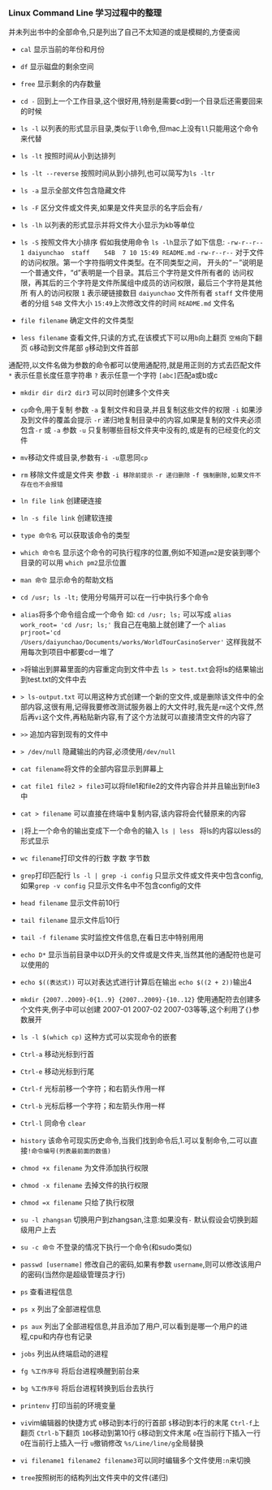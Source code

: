 ### Linux Command Line 学习过程中的整理
并未列出书中的全部命令,只是列出了自己不太知道的或是模糊的,方便查阅
- `cal` 显示当前的年份和月份
- `df` 显示磁盘的剩余空间
- `free` 显示剩余的内存数量
- `cd -` 回到上一个工作目录,这个很好用,特别是需要cd到一个目录后还需要回来的时候
- `ls -l` 以列表的形式显示目录,类似于`ll`命令,但mac上没有`ll`只能用这个命令来代替
- `ls -lt` 按照时间从小到达排列
- `ls -lt --reverse` 按照时间从到小排列,也可以简写为`ls -ltr`
- `ls -a` 显示全部文件包含隐藏文件
- `ls -F` 区分文件或文件夹,如果是文件夹显示的名字后会有`/`  
- `ls -lh` 以列表的形式显示并将文件大小显示为kb等单位
- `ls -S` 按照文件大小排序
假如我使用命令 `ls -lh`显示了如下信息:
`-rw-r--r--    1 daiyunchao  staff    54B  7 10 15:49 README.md`
`-rw-r--r--` 对于文件的访问权限。第一个字符指明文件类型。在不同类型之间， 开头的“－”说明是一个普通文件，“d”表明是一个目录。其后三个字符是文件所有者的 访问权限，再其后的三个字符是文件所属组中成员的访问权限，最后三个字符是其他所 有人的访问权限
 `1` 表示硬链接数目
 `daiyunchao` 文件所有者
 `staff` 文件使用者的分组
 `54B` 文件大小
 `15:49`上次修改文件的时间
 `README.md` 文件名

 - `file filename` 确定文件的文件类型
 - `less filename` 查看文件,只读的方式,在该模式下可以用`b`向上翻页 `空格`向下翻页 `G`移动到文件尾部 `g`移动到文件首部
 
 通配符,以文件名做为参数的命令都可以使用通配符,就是用正则的方式去匹配文件 `*` 表示任意长度任意字符串 `?` 表示任意一个字符 `[abc]`匹配a或b或c
 - `mkdir dir dir2 dir3` 可以同时创建多个文件夹
 - `cp`命令,用于复制 参数
`-a` 复制文件和目录,并且复制这些文件的权限
`-i` 如果涉及到文件的覆盖会提示
`-r` 递归地复制目录中的内容,如果是复制的文件夹必须包含`-r` 或 `-a` 参数
`-u` 只复制哪些目标文件夹中没有的,或是有的已经变化的文件
- `mv`移动文件或目录,参数有`-i -u`意思同`cp`
- `rm` 移除文件或是文件夹 参数 `-i 移除前提示` `-r 递归删除` `-f 强制删除,如果文件不存在也不会报错`
- `ln file link` 创建硬连接
- `ln -s file link` 创建软连接
- `type 命令名` 可以获取该命令的类型
- `which 命令名` 显示这个命令的可执行程序的位置,例如不知道`pm2`是安装到哪个目录的可以用 `which pm2`显示位置
- `man 命令` 显示命令的帮助文档
- `cd /usr; ls -lt;` 使用分号隔开可以在一行中执行多个命令
- `alias`将多个命令组合成一个命令 如: `cd /usr; ls;` 可以写成 `alias work_root= 'cd /usr; ls;'`
我自己在电脑上就创建了一个
`alias prjroot='cd /Users/daiyunchao/Documents/works/WorldTourCasinoServer'` 这样我就不用每次到项目中都要cd一堆了

- `>`将输出到屏幕里面的内容重定向到文件中去 `ls > test.txt`会将ls的结果输出到test.txt的文件中去
- `> ls-output.txt` 可以用这种方式创建一个新的空文件,或是删除该文件中的全部内容,这很有用,记得我要修改测试服务器上的大文件时,我先是`rm`这个文件,然后再`vi`这个文件,再粘贴新内容,有了这个方法就可以直接清空文件的内容了
- `>>` 追加内容到现有的文件中
- `> /dev/null` 隐藏输出的内容,必须使用`/dev/null` 
- `cat filename`将文件的全部内容显示到屏幕上
- `cat file1 file2 > file3`可以将file1和file2的文件内容合并并且输出到file3中
- `cat > filename` 可以直接在终端中复制内容,该内容将会代替原来的内容
- `|`将上一个命令的输出变成下一个命令的输入   `ls | less ` 将ls的内容以less的形式显示
- `wc filename`打印文件的行数 字数 字节数
- `grep`打印匹配行 `ls -l | grep -i config` 只显示文件或文件夹中包含config,如果`grep -v config` 只显示文件名中不包含config的文件
- `head filename` 显示文件前10行
- `tail filename` 显示文件后10行
- `tail -f filename` 实时监控文件信息,在看日志中特别用用
- `echo D*` 显示当前目录中以D开头的文件或是文件夹,当然其他的通配符也是可以使用的
- `echo $((表达式))` 可以对表达式进行计算后在输出 `echo $((2 + 2))`输出4
- `mkdir {2007..2009}-0{1..9} {2007..2009}-{10..12}` 使用通配符去创建多个文件夹,例子中可以创建 2007-01 2007-02 2007-03等等,这个利用了`{}`参数展开
- `ls -l $(which cp)` 这种方式可以实现命令的嵌套
- `Ctrl-a` 移动光标到行首
- `Ctrl-e` 移动光标到行尾
- `Ctrl-f` 光标前移一个字符；和右箭头作用一样
- `Ctrl-b` 光标后移一个字符；和左箭头作用一样
- `Ctrl-l` 同命令 `clear`
- `history` 该命令可现实历史命令,当我们找到命令后,1.可以复制命令,二可以直接`!命令编号(列表最前面的数值)`
- `chmod +x filename` 为文件添加执行权限
- `chmod -x filename` 去掉文件的执行权限
- `chmod =x filename` 只给了执行权限
- `su -l zhangsan` 切换用户到zhangsan,注意:如果没有`-` 默认假设会切换到超级用户上去 
- `su -c 命令` 不登录的情况下执行一个命令(和sudo类似)
- `passwd [username]` 修改自己的密码,如果有参数 `username`,则可以修改该用户的密码(当然你是超级管理员才行)
- `ps` 查看进程信息
- `ps x` 列出了全部进程信息
- `ps aux` 列出了全部进程信息,并且添加了用户,可以看到是哪一个用户的进程,cpu和内存也有记录
- `jobs` 列出从终端启动的进程
- `fg %工作序号` 将后台进程唤醒到前台来
- `bg %工作序号` 将后台进程转换到后台去执行
- `printenv` 打印当前的环境变量
- `vi`vim编辑器的快捷方式 `0`移动到本行的行首部 `$`移动到本行的末尾 `Ctrl-f`上翻页 `Ctrl-b`下翻页 `10G`移动到第10行 `G`移动到文件末尾 `o`在当前行下插入一行 `O`在当前行上插入一行 `u`撤销修改 `%s/Line/line/g`全局替换
- `vi filename1 filename2 filename3`可以同时编辑多个文件使用`:n`来切换
- `tree`按照树形的结构列出文件夹中的文件(递归)